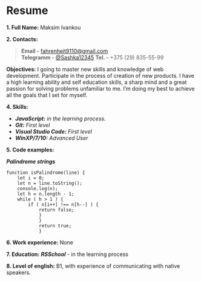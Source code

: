 # Resume

**1. Full Name:** Maksim Ivankou  

**2. Contacts:** 
>**Email -** [fahrenheit9110@gmail.com](fahrenheit9110@gmail.com/ "Email")  
>**Telegramm -** [@Sashka12345](https://t.me/Sashka12345/ "Telegramm")
>**Tel. -** +375 (29) 835-55-99  

**Objectives:** I going to master new skills and knowledge of web development. Participate in the process of creation of new products. I have a high learning ability and self education skills, a sharp mind and a great passion for solving problems unfamiliar to me. I’m doing my best to achieve all the goals that I set for myself.  

**4. Skills:** 
* ***JavaScript:*** *in the learning process.*
*  ***Git:*** *First level*
*  ***Visual Studio Code:*** *First level*
*  ***WinXP/7/10:*** *Advanced User*  

**5. Code examples:**  

***Palindrome strings***  

    function isPalindrome(line) {  
        let i = 0;  
        let n = line.toString();  
        console.log(n);  
        let h = n.length - 1;  
        while ( h > 1 ) {  
            if ( n[i++] !== n[h--] ) {  
                return false;  
                }  
                }  
                return true;  
                }  

 **6. Work experience:** None  

 **7. Education:** ***RSSchool*** - in the learning process  

 **8. Level of english:** B1, with experience of communicating with native speakers.


